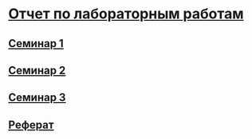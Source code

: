 # [Отчет по лабораторным работам](https://github.com/ignatizi/PIS/wiki/Отчет-по-лабораторным-работам) 
## [Семинар 1](https://github.com/ignatizi/PIS/wiki/Семинар-1)
## [Семинар 2](https://github.com/ignatizi/PIS/wiki/Семинар-2)
## [Семинар 3](https://github.com/ignatizi/PIS/wiki/Отчет-по-лабораторным-работам)
## [Реферат](https://github.com/ignatizi/PIS/wiki/Реферат)
